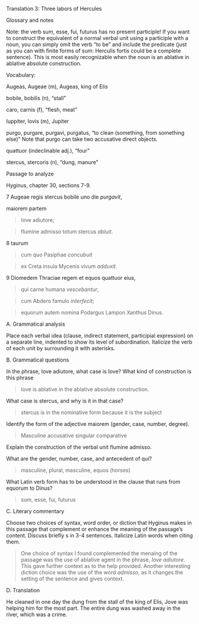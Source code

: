 Translation 3: Three labors of Hercules


Glossary and notes

Note: the verb sum, esse, fui, futurus has no present participle! If you want to construct the equivalent of a normal verbal unit using a participle with a noun, you can simply omit the verb “to be” and include the predicate (just as you can with finite forms of sum: Herculis fortis could be a complete sentence). This is most easily recognizable when the noun is an ablative in ablative absolute construction.


Vocabulary:

Augeas, Augeae (m), Augeas, king of Elis


bobile, bobilis (n), “stall”

caro, carnis (f), “flesh, meat”

Iuppiter, Iovis (m), Jupiter

purgo, purgare, purgavi, purgatus, “to clean (something, from something else)” Note that purgo can take two accusative direct objects.

quattuor (indeclinable adj.), “four”

stercus, stercoris (n), “dung, manure”


Passage to analyze

Hyginus, chapter 30, sections 7-9.



7 Augeae regis stercus bobile uno die *purgavit*, 

maiorem partem 
>Iove adiutore; 

>flumine admisso 
totum stercus *abluit*.

8 taurum 
>cum quo Pasiphae *concubuit* 

>ex Creta insula Mycenis vivum *adduxit*.

9 Diomedem Thraciae regem et equos quattuor eius,
> qui carne humana *vescebantur*, 

> cum Abdero famulo *interfecit*; 

> equorum autem nomina Podargus Lampon Xanthus Dinus.


A. Grammatical analysis

Place each verbal idea (clause, indirect statement, participial expression) on a separate line, indented to show its level of subordination. Italicize the verb of each unit by surrounding it with asterisks.


B. Grammatical questions

In the phrase, Iove adiutore, what case is Iove? What kind of construction is this phrase
 > Iove is ablative in the ablative absolute construction.

What case is stercus, and why is it in that case?
> stercus is in the nominative form because it is the subject

Identify the form of the adjective maiorem (gender, case, number, degree).
> Masculine accusative singular comparative

Explain the construction of the verbal unit flumine admisso.

What are the gender, number, case, and antecedent of qui?
> masculine, plural, masculine, equos (horses)

What Latin verb form has to be understood in the clause that runs from equorum to Dinus?
> sum, esse, fui, futurus

C. Literary commentary

Choose two choices of syntax, word order, or diction that Hyginus makes in this passage that complement or enhance the meaning of the passage’s content. Discuss briefly s in 3-4 sentences. Italicize Latin words when citing them.
> One choice of syntax I found complemented the menaing of the passage was the use of ablative agent in the phrase, *Iove adiutore*. This gave further context as to the help provided. Another interesting diction choice was the use of the word *admisso,* as it changes the setting of the sentence and gives context.

D. Translation


He cleaned in one day the dung from the stall of the king of Elis, Jove was helping him for the most part. The entire dung was washed away in the river, which was a crime.

